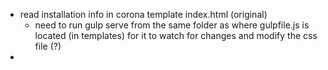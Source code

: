 - read installation info in corona template index.html (original)
  - need to run gulp serve from the same folder as where gulpfile.js is located (in templates) for it to watch for changes and modify the css file (?)
- 